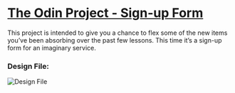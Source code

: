 # [The Odin Project - Sign-up Form](https://www.theodinproject.com/lessons/node-path-intermediate-html-and-css-sign-up-form)
This project is intended to give you a chance to flex some of the new items you’ve been absorbing over the past few lessons. This time it’s a sign-up form for an imaginary service.

### Design File: 
![Design File](https://cdn.statically.io/gh/TheOdinProject/curriculum/5f37d43908ef92499e95a9b90fc3cc291a95014c/html_css/project-sign-up-form/sign-up-form.png)
